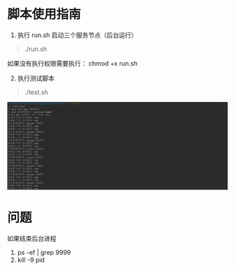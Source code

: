 # 脚本使用指南

1. 执行 run.sh 启动三个服务节点（后台运行）

> ./run.sh

如果没有执行权限需要执行： chmod +x run.sh

2. 执行测试脚本 

> ./test.sh

![QQ截图20240627002502](../resources/README/QQ截图20240627002502.png)

# 问题

如果结束后台进程

1. ps -ef | grep 9999
2. kill -9 pid

